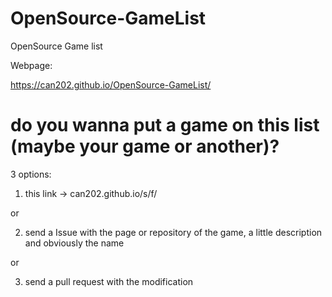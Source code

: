 # OpenSource-GameList
OpenSource Game list

Webpage:

https://can202.github.io/OpenSource-GameList/

# do you wanna put a game on this list (maybe your game or another)?

3 options:

1. this link -> can202.github.io/s/f/

or


2. send a Issue with the page or repository of the game, a little description and obviously the name

or

3. send a pull request with the modification
 
